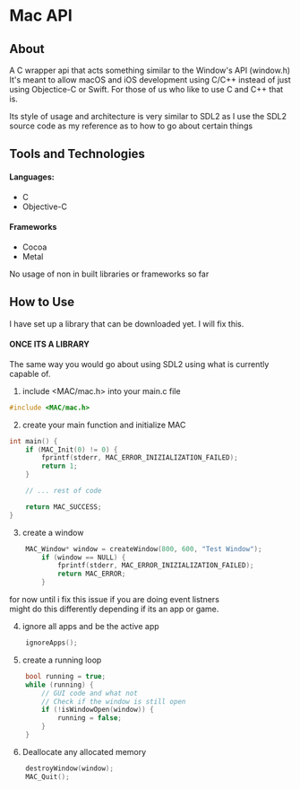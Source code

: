 # Mac API

## About

A C wrapper api that acts something similar to the Window's API (window.h)
It's meant to allow macOS and iOS development using C/C++ instead of just using Objectice-C or Swift.
For those of us who like to use C and C++ that is.

Its style of usage and architecture is very similar to SDL2 as I use the SDL2 source code
as my reference as to how to go about certain things

## Tools and Technologies

#### Languages:

* C
* Objective-C

#### Frameworks

* Cocoa
* Metal

No usage of non in built libraries or frameworks so far
    
## How to Use

I have set up a library that can be downloaded yet. I will fix this.

#### ONCE ITS A LIBRARY

The same way you would go about using SDL2
using what is currently capable of.

1. include <MAC/mac.h> into your main.c file

```C
#include <MAC/mac.h>
```

2. create your main function and initialize MAC

```C
int main() {
    if (MAC_Init(0) != 0) {
        fprintf(stderr, MAC_ERROR_INIZIALIZATION_FAILED);
        return 1;
    }

    // ... rest of code

    return MAC_SUCCESS;
}
```

3. create a window

```C
    MAC_Window* window = createWindow(800, 600, "Test Window");
        if (window == NULL) {
            fprintf(stderr, MAC_ERROR_INIZIALIZATION_FAILED);
            return MAC_ERROR;
        }
```

for now until i fix this issue
if you are doing event listners <br/>
might do this differently depending if its an app or game.

4. ignore all apps and be the active app

```C
    ignoreApps();
```

5. create a running loop 

```C
    bool running = true;
    while (running) {
        // GUI code and what not
        // Check if the window is still open
        if (!isWindowOpen(window)) {
            running = false;
        }
    }
```

6. Deallocate any allocated memory 

```C
    destroyWindow(window);
    MAC_Quit();
```